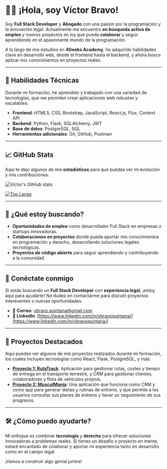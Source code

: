 # 👨‍💻 ¡Hola, soy Víctor Bravo!

Soy **Full Stack Developer** y **Abogado** con una pasión por la programación y la innovación legal. Actualmente me encuentro **en búsqueda activa de empleo** y nuevos proyectos en los que pueda **colaborar** y seguir aprendiendo en el apasionante mundo de la programación.

A lo largo de mis estudios en **4Geeks Academy**, he adquirido habilidades clave en desarrollo web, desde el frontend hasta el backend, y ahora busco aplicar mis conocimientos en proyectos reales.

---

## 🚀 Habilidades Técnicas

Durante mi formación, he aprendido y trabajado con una variedad de tecnologías, que me permiten crear aplicaciones web robustas y escalables:

- **Frontend**: HTML5, CSS, Bootstrap, JavaScript, React.js, Flux, Context API
- **Backend**: Python, Flask, SQLAlchemy, JWT
- **Base de datos**: PostgreSQL, SQL
- **Herramientas adicionales**: Git, GitHub, Postman

---

## 📈 GitHub Stats

Aquí te dejo algunos de mis **estadísticos** para que puedas ver mi evolución y mis contribuciones:

![Victor's GitHub stats](https://github-readme-stats.vercel.app/api?username=AntaresFS&show_icons=true&hide_title=true&count_private=true&theme=radical)

[![Top Langs](https://github-readme-stats.vercel.app/api/top-langs/?username=AntaresFS&layout=compact&theme=radical)](https://github.com/anuraghazra/github-readme-stats)

---

## 🎯 ¿Qué estoy buscando?

- **Oportunidades de empleo** como desarrollador Full Stack en empresas o startups innovadoras.
- **Colaboraciones en proyectos** donde pueda aportar mis conocimientos en programación y derecho, desarrollando soluciones legales tecnológicas.
- **Proyectos de código abierto** para seguir aprendiendo y contribuyendo a la comunidad.

---

## 🔗 Conéctate conmigo

Si estás buscando un **Full Stack Developer** con **experiencia legal**, ¡estoy aquí para ayudarte! No dudes en contactarme para discutir proyectos interesantes o nuevas oportunidades.

- 📧 **Correo**: [vbravo.quintana@gmail.com](mailto:vbravo.quintana@gmail.com)
- 💼 **LinkedIn**: [https://www.linkedin.com/in/vbravoquintana/](https://www.linkedin.com/in/vbravoquintana/)

---

## 📝 Proyectos Destacados

Aquí puedes ver algunos de mis proyectos realizados durante mi formación, los cuales incluyen tecnologías como React, Flask, PostgreSQL, y más:

- **[Proyecto 1: RutaTrack](https://rutatrack.onrender.com/)**: Aplicación para gestionar rutas, costes y tiempo de entrega en el transporte terrestre, y CRM para gestionar clientes, colaboradores y flota de vehículos propios. 
- **[Proyecto 2: MusculManía](link-al-repositorio)**:  Una aplicación que funciona como CRM y como app para generar dietas y rutinas de entreno, y que permite a los usuarios consultar sus planes de entreno y llevar un seguimiento de sus progresos.


---

## 🛠 ¿Cómo puedo ayudarte?

Mi enfoque es combinar **tecnología** y **derecho** para ofrecer soluciones innovadoras a problemas reales. Si tienes un desafío o proyecto en mente, estaré encantado de colaborar y aportar mi experiencia tanto en desarrollo como en el campo legal.

¡Vamos a construir algo genial juntos!


